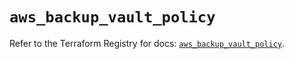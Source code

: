 # `aws_backup_vault_policy`

Refer to the Terraform Registry for docs: [`aws_backup_vault_policy`](https://registry.terraform.io/providers/hashicorp/aws/5.69.0/docs/resources/backup_vault_policy).
